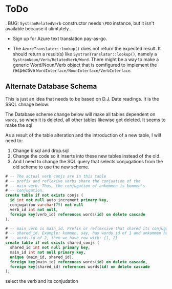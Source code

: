# ToDo

. BUG: `SystranRelatedVerb` constructor needs `\PDO` instance, but it isn't available because it ulimtately...

* Sign up for Azure text translation pay-as-go.

* The `AzureTranslator::lookup()` does not return the expected result. It should return a result(s) like `SystranTranslator::lookup()`, namely
a `SystranNoun/Verb/RelatedVerb/Word`. There might be a way to make a generic Word/Noun/Verb object that is
comfigured to implement the respective `WordInterface/NounInterface/VerbInterface`.

## Alternate Database Schema

This is just an idea that needs to be based on D.J. Date readings. It is the SSQL chnage below:

The Database scheme change below will make all tables dependent on `words`, so when it is
deleted, all other tables likewise get deleted. It seems to make the sql 

As a result of the table alteration and the introduction of a new table, I will need to:

1. Change b.sql and drop.sql
2. Change the code so it inserts into these new tables instead of the old. 
3. And I need to change the SQL query that selects conjugations from the old scheme to
use the new scheme.

```sql
# -- The actual verb conjs are in this table
# -- prefix and reflexive verbs share the conjuation of the 
# -- main verb. Thus, the conjugation of ankommen is kommen's
# -- conjugation.
create table if not exists conjs (
  id int not null auto_increment primary key,
  conjugation varchar(75) not null
  verb_id int not null,
  foreign key(verb_id) references words(id) on delete cascade
);

# -- main verb is main_id. Prefix or reflexsive that shared its conjugation
# -- shared_id. Example: kommen, say, has words.id of 1 and ankommen has
# -- words.id of 2, then we have row with: {1, 2}
create table if not exists shared_conjs (
  shared_id int not null primary key,
  main_id int not null primary key,
  unique (main_id, shared_id),
  foreign key(main_id) references words(id) on delete cascade,
  foreign key(shared_id) references words(id) on delete cascade
);
```


 select the verb and its conjudation

